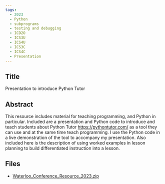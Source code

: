 ```yaml
---
tags:
  - 2023
  - Python
  - subprograms
  - testing and debugging
  - ICD2O
  - ICS3U
  - ICS4U
  - ICS3C
  - ICS4C
  - Presentation
---
```

    
## Title

Presentation to introduce Python Tutor

## Abstract

This resource includes material for teaching programming, and Python in particular. Included are a presentation and Python code to introduce and teach students about Python Tutor https://pythontutor.com/ as a tool they can use and at the same time teach programming. I use the Python code in a live demonstration of the tool to accompany my presentation. Also included here is the description of using worked examples in lesson planning to build differentiated instruction into a lesson.

## Files

- [Waterloo_Conference_Resource_2023.zip](https://www.russellgordon.ca/acse/cemc-cse-resources/resources/2023/Ram_Etwaroo/Waterloo_Conference_Resource_2023.zip)
